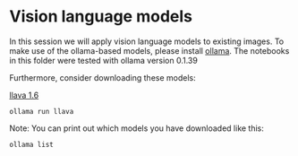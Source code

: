 # Vision language models

In this session we will apply vision language models to existing images. To make use of the ollama-based models, please install [ollama](https://ollama.com/download). The notebooks in this folder were tested with ollama version 0.1.39

Furthermore, consider downloading these models:

[llava 1.6](https://ollama.com/library/llava)
```
ollama run llava
```

Note: You can print out which models you have downloaded like this:
```
ollama list
```
